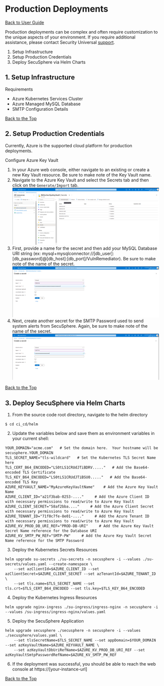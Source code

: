 # Production Deployments
[Back to User Guide](./README.md)

Production deployments can be complex and often require customization to the unique aspects of your environment.  If you require additional assistance, please contact Security Universal [support](mailto:admin@securityuniversal.com).

1. Setup Infrastructure
2. Setup Production Credentials
3. Deploy SecuSphere via Helm Charts

## 1. Setup Infrastructure

Requirements
* Azure Kubernetes Services Cluster
* Azure Managed MySQL Database
* SMTP Configuration Details

[Back to the Top](#production-deployments)

## 2. Setup Production Credentials
Currently, Azure is the supported cloud platform for production deployments.

Configure Azure Key Vault
1. In your Azure web console, either navigate to an existing or create a new Key Vault resource.  Be sure to make note of the Key Vault name.
2. Navigate to the Azure Key Vault and select the Secrets tab and then click on the `Generate/Import` tab.
![Diagram](./screenshots/azure_key_vault_menu.png)
3. First, provide a name for the secret and then add your MySQL Database URI string (ex: mysql+mysqlconnector://[db_user]:[db_password]@[db_host]:[db_port]/VulnRemediator).  Be sure to make note of the name of the secret. 
![Diagram](./screenshots/azure_key_vault_prod_db.png)
4. Next, create another secret for the SMTP Password used to send system alerts from SecuSphere.  Again, be sure to make note of the name of the secret.
![Diagram](./screenshots/azure_key_vault_smtp_pw.png)

[Back to the Top](#production-deployments)

## 3. Deploy SecuSphere via Helm Charts
1. From the source code root directory, navigate to the helm directory
```shell
$ cd ci_cd/helm 
```
2. Update the variables below and save them as environment variables in your current shell:
```shell
YOUR_DOMAIN="acme.com"   # Set the domain here.  Your hostname will be secusphere.YOUR_DOMAIN
TLS_SECRET_NAME="tls-wildcard"   # Set the Kubernetes TLS Secret Name here
TLS_CERT_B64_ENCODED="LS0tLS1CRUdJTiBDRV....."   # Add the Base64-encoded TLS Certificate
TLS_KEY_B64_ENCODED="LS0tLS1CRUdJTiBSU0....."   # Add the Base64-encoded TLS Key
AZURE_KEYVAULT_NAME="MyAzureKeyVaultName"    # Add the Azure Key Vault Name
AZURE_CLIENT_ID="a21f3bab-0253-...."     # Add the Azure Client ID with necessary permissions to read/write to Azure Key Vault
AZURE_CLIENT_SECRET="58af2bba...."     # Add the Azure Client Secret with necessary permissions to read/write to Azure Key Vault
AZURE_TENANT_ID="71f0c7fe-8e01-...."     # Add the Azure Tenant ID with necessary permissions to read/write to Azure Key Vault
AZURE_KV_PROD_DB_URI_REF="PROD-DB-URI"     # Add the Azure Key Vault Secret Name reference for the Database URI
AZURE_KV_SMTP_PW_REF="SMTP-PW"     # Add the Azure Key Vault Secret Name reference for the SMTP Password
```

3. Deploy the Kubernetes Secrets Resources
```
helm upgrade su-secrets ./su-secrets -n secusphere -i --values ./su-secrets/values.yaml --create-namespace \
    --set azClientId=$AZURE_CLIENT_ID --set azClientSecret=$AZURE_CLIENT_SECRET --set azTenantId=$AZURE_TENANT_ID \
    --set tls.name=$TLS_SECRET_NAME --set tls.crt=$TLS_CERT_B64_ENCODED --set tls.key=$TLS_KEY_B64_ENCODED
```

4. Deploy the Kubernetes Ingress Resources
```
helm upgrade nginx-ingress ./su-ingress/ingress-nginx -n secusphere -i --values /su-ingress/ingress-nginx/values.yaml
```

5. Deploy the SecuSphere Application
```
helm upgrade secusphere ./secusphere -n secusphere -i --values ./secusphere/values.yaml \
    --set tlsSecretName=$TLS_SECRET_NAME --set appDomain=$YOUR_DOMAIN --set azKeyVaultName=$AZURE_KEYVAULT_NAME \
    --set azKeyVaultDbUriRefName=$AZURE_KV_PROD_DB_URI_REF --set azKeyVaultSmtpPasswordRefName=$AZURE_KV_SMTP_PW_REF
```

6. If the deployment was successful, you should be able to reach the web console at https://[your-instance-url]


[Back to the Top](#production-deployments)